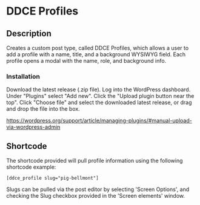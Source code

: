 # DDCE Profiles

## Description

Creates a custom post type, called DDCE Profiles, which allows a user to add a profile with a name, title, and a background WYSIWYG field. Each profile opens a modal with the name, role, and background info.

### Installation
Download the latest release (.zip file). Log into the WordPress dashboard. Under "Plugins" select "Add new". Click the "Upload plugin button near the top". Click "Choose file" and select the downloaded latest release, or drag and drop the file into the box.

<a href="https://wordpress.org/support/article/managing-plugins/#manual-upload-via-wordpress-admin" target="_blank">https://wordpress.org/support/article/managing-plugins/#manual-upload-via-wordpress-admin</a>

## Shortcode

The shortcode provided will pull profile information using the following shortcode example:

```
[ddce_profile slug="pig-bellmont"]
```

Slugs can be pulled via the post editor by selecting 'Screen Options', and checking the Slug checkbox provided in the 'Screen elements' window.
